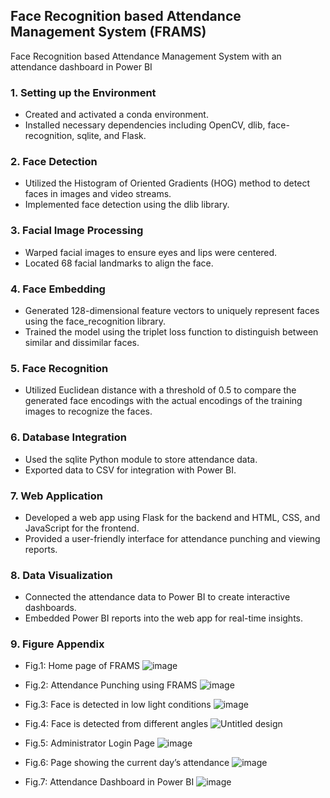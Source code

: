 ## Face Recognition based Attendance Management System (FRAMS)
Face Recognition based Attendance Management System with an attendance dashboard in Power BI

### 1. Setting up the Environment
- Created and activated a conda environment.
- Installed necessary dependencies including OpenCV, dlib, face-recognition, sqlite, and Flask.

### 2. Face Detection
- Utilized the Histogram of Oriented Gradients (HOG) method to detect faces in images and video streams.
- Implemented face detection using the dlib library.

### 3. Facial Image Processing
- Warped facial images to ensure eyes and lips were centered.
- Located 68 facial landmarks to align the face.

### 4. Face Embedding
- Generated 128-dimensional feature vectors to uniquely represent faces using the face_recognition library.
- Trained the model using the triplet loss function to distinguish between similar and dissimilar faces.

### 5. Face Recognition
- Utilized Euclidean distance with a threshold of 0.5 to compare the generated face encodings with the actual encodings of the training images to recognize the faces.

### 6. Database Integration
- Used the sqlite Python module to store attendance data.
- Exported data to CSV for integration with Power BI.

### 7. Web Application
- Developed a web app using Flask for the backend and HTML, CSS, and JavaScript for the frontend.
- Provided a user-friendly interface for attendance punching and viewing reports.

### 8. Data Visualization
- Connected the attendance data to Power BI to create interactive dashboards.
- Embedded Power BI reports into the web app for real-time insights.

### 9. Figure Appendix
- Fig.1: Home page of FRAMS 
![image](https://github.com/amlanmohanty1/face-recognition-attendance-management-system-with-PowerBI-dashboard/assets/72063042/b5f28977-3781-4091-bd69-e2bdd392a548)

- Fig.2: Attendance Punching using FRAMS
![image](https://github.com/amlanmohanty1/face-recognition-attendance-management-system-with-PowerBI-dashboard/assets/72063042/2ef80327-c75e-4c5e-810d-b5b6387b6dd2)

- Fig.3: Face is detected in low light conditions
![image](https://github.com/amlanmohanty1/face-recognition-attendance-management-system-with-PowerBI-dashboard/assets/72063042/3578757a-a775-4f43-9d99-48e085af486c)

- Fig.4: Face is detected from different angles
![Untitled design](https://github.com/amlanmohanty1/face-recognition-attendance-management-system-with-PowerBI-dashboard/assets/72063042/60365317-d9ea-467a-95b5-b213818739ae)

- Fig.5: Administrator Login Page
![image](https://github.com/amlanmohanty1/face-recognition-attendance-management-system-with-PowerBI-dashboard/assets/72063042/9c60132b-0b56-4a1b-8cea-b7b87b43ea28)

- Fig.6: Page showing the current day’s attendance
![image](https://github.com/amlanmohanty1/face-recognition-attendance-management-system-with-PowerBI-dashboard/assets/72063042/3bcb178d-b336-4c02-a8ee-9a11cd9dbd25)

- Fig.7: Attendance Dashboard in Power BI
![image](https://github.com/amlanmohanty1/face-recognition-attendance-management-system-with-PowerBI-dashboard/assets/72063042/fe98c1d9-27db-4d7a-ac4e-2bebd4761313)


